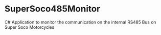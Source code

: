 # SuperSoco485Monitor
C# Application to monitor the communication on the internal RS485 Bus on Super Soco Motorcycles
